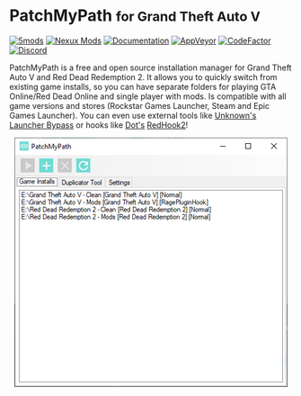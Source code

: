 # PatchMyPath <small>for Grand Theft Auto V</small>

[![5mods][5mods-img]][5mods-url] [![Nexux Mods][nexus-img]][nexus-url] [![Documentation][docs-img]][docs-url] [![AppVeyor][appveyor-img]][appveyor-url] [![CodeFactor][codefactor-img]][codefactor-url] [![Discord][discord-img]][discord-url]

PatchMyPath is a free and open source installation manager for Grand Theft Auto V and Red Dead Redemption 2. It allows you to quickly switch from existing game installs, so you can have separate folders for playing GTA Online/Red Dead Online and single player with mods. Is compatible with all game versions and stores (Rockstar Games Launcher, Steam and Epic Games Launcher). You can even use external tools like [Unknown's](https://www.gta5-mods.com/users/Unknown%20Modder) [Launcher Bypass](https://www.gta5-mods.com/tools/gtavlauncherbypass) or hooks like [Dot's](https://www.nexusmods.com/reddeadredemption2/users/76034948) [RedHook2](https://www.nexusmods.com/reddeadredemption2/mods/53)!

<div align="center">
    <img src="preview.png"/>
</div>

[5mods-img]: https://img.shields.io/badge/5mods-download-20BA4E.svg
[5mods-url]: https://www.gta5-mods.com/tools/patchmypath
[nexus-img]: https://img.shields.io/badge/nexus%20mods-download-DC1A0E.svg
[nexus-url]: https://www.nexusmods.com/reddeadredemption2/mods/61
[docs-img]: https://github.com/justalemon/PatchMyPath/workflows/Documentation/badge.svg
[docs-url]: https://github.com/justalemon/PatchMyPath/actions?query=workflow%3ADocumentation
[appveyor-img]: https://img.shields.io/appveyor/ci/justalemon/patchmypath.svg?label=appveyor
[appveyor-url]: https://ci.appveyor.com/project/justalemon/patchmypath
[codefactor-img]: https://www.codefactor.io/repository/github/justalemon/patchmypath/badge
[codefactor-url]: https://www.codefactor.io/repository/github/justalemon/patchmypath
[discord-img]: https://img.shields.io/badge/discord-join-7289DA.svg
[discord-url]: https://discord.gg/Cf6sspj
